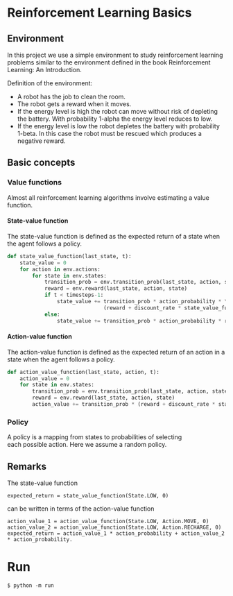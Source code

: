 # Reinforcement Learning Basics

## Environment
In this project we use a simple environment to study reinforcement learning problems similar to the environment defined in the book
Reinforcement Learning: An Introduction.

Definition of the environment:
- A robot has the job to clean the room.
- The robot gets a reward when it moves.
- If the energy level is high the robot can move without risk of depleting the battery. With probability 1-alpha the
energy level reduces to low.
- If the energy level is low the robot depletes the battery with probability 1-beta. In this case the robot must be
rescued which produces a negative reward.


## Basic concepts
### Value functions

Almost all reinforcement learning algorithms 
involve estimating a value function.

#### State-value function
The state-value function is defined as the expected return of a state when the agent follows a policy.

```Python
def state_value_function(last_state, t):
    state_value = 0
    for action in env.actions:
        for state in env.states:
            transition_prob = env.transition_prob(last_state, action, state)
            reward = env.reward(last_state, action, state)
            if t < timesteps-1:
                state_value += transition_prob * action_probability * \
                               (reward + discount_rate * state_value_function(state, t+1))
            else:
                state_value += transition_prob * action_probability * reward
```

#### Action-value function
The action-value function is defined as the expected return of an action in a state when the agent follows a policy.
```Python
def action_value_function(last_state, action, t):
    action_value = 0
    for state in env.states:
        transition_prob = env.transition_prob(last_state, action, state)
        reward = env.reward(last_state, action, state)
        action_value += transition_prob * (reward + discount_rate * state_value_function(state, t+1))
```

### Policy
A policy is a mapping from states to probabilities of selecting  
each possible action. Here we assume a random policy.


## Remarks
The state-value function

```
expected_return = state_value_function(State.LOW, 0)
```
can be written in terms of the 
action-value function
```
action_value_1 = action_value_function(State.LOW, Action.MOVE, 0)
action_value_2 = action_value_function(State.LOW, Action.RECHARGE, 0)
expected_return = action_value_1 * action_probability + action_value_2 * action_probability.
```

# Run
```shell
$ python -m run
```
